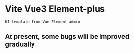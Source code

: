# Vite Vue3 Element-plus

`UI template From Vue-Element-admin`

## At present, some bugs will be improved gradually
